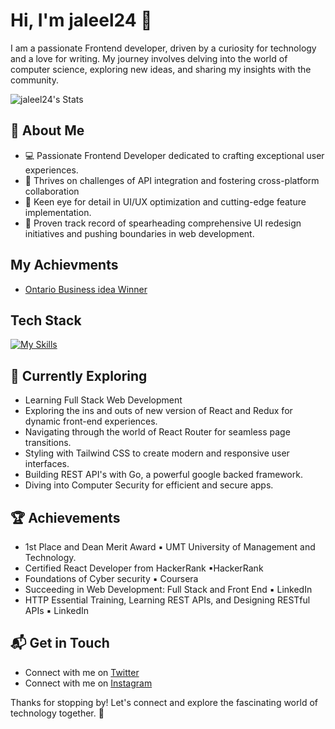 # Hi, I'm jaleel24 👋

I am a passionate Frontend developer, driven by a curiosity for technology and a love for writing. My journey involves delving into the world of computer science, exploring new ideas, and sharing my insights with the community.

![jaleel24's Stats](https://github-readme-stats.vercel.app/api?username=jaleel24&theme=vue-dark&show_icons=true&hide_border=true&count_private=true)

## 🚀 About Me

- 💻 Passionate Frontend Developer dedicated to crafting exceptional user experiences.
- 🚀 Thrives on challenges of API integration and fostering cross-platform collaboration
- 🎨 Keen eye for detail in UI/UX optimization and cutting-edge feature implementation.
- 🌟 Proven track record of spearheading comprehensive UI redesign initiatives and pushing boundaries in web development.

## My Achievments
- [Ontario Business idea Winner](https://yfile.news.yorku.ca/2019/12/18/york-hosts-200-students-for-inaugural-36-hour-experiential-learning-program/)


## Tech Stack
[![My Skills](https://skillicons.dev/icons?i=js,html,css,sass,typescript,react,redux,vue,vuetify,go,bootstrap,tailwindcss,aws,postman,firebase,git,graphql,nodejs,python,django)](https://skillicons.dev)

## 🌱 Currently Exploring

  - Learning Full Stack Web Development
  - Exploring the ins and outs of new version of React and Redux for dynamic front-end experiences.
  - Navigating through the world of React Router for seamless page transitions.
  - Styling with Tailwind CSS to create modern and responsive user interfaces.
  - Building REST API's with Go, a powerful google backed framework.
  - Diving into Computer Security for efficient and secure apps.

 ## 🏆 Achievements

- 1st Place and Dean Merit Award ▪ UMT University of Management and Technology.
- Certified React Developer from HackerRank ▪HackerRank
- Foundations of Cyber security ▪ Coursera
- Succeeding in Web Development: Full Stack and Front End ▪ LinkedIn
- HTTP Essential Training, Learning REST APIs, and Designing RESTful APIs ▪ LinkedIn


## 📬 Get in Touch

- Connect with me on [Twitter](https://twitter.com/jaleelsayal)
- Connect with me on [Instagram](https://www.instagram.com/j.sayal/)




Thanks for stopping by! Let's connect and explore the fascinating world of technology together. 🚀

